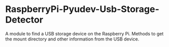 # RaspberryPi-Pyudev-Usb-Storage-Detector
A module to find a USB storage device on the Raspberry Pi. Methods to get the mount directory and other information from the USB device.

